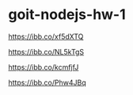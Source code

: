 # goit-nodejs-hw-1

<!-- getContactList -->

https://ibb.co/xf5dXTQ

<!-- getContactById, addContact -->

https://ibb.co/NL5kTgS

<!-- removeCpntactById -->

https://ibb.co/kcmfjfJ

<!-- updateContact -->

https://ibb.co/Phw4JBq

